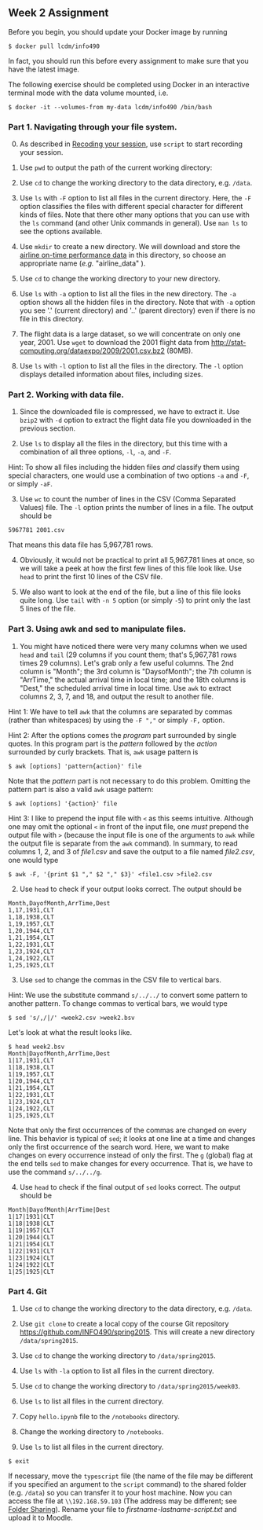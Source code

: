 ## Week 2 Assignment

Before you begin, you should update your Docker image by running

```console
$ docker pull lcdm/info490
```

In fact, you should run this before every assignment to make sure that you have
the latest image.

The following exercise should be completed using Docker in an interactive
terminal mode with the data volume mounted, i.e.

```console
$ docker -it --volumes-from my-data lcdm/info490 /bin/bash
```

### Part 1. Navigating through your file system.

0. As described in [Recoding your session](script.md), use `script` to start recording your session. 

1. Use `pwd` to output the path of the current working directory:

1. Use `cd` to change the working directory to the data directory, e.g. `/data`.

2. Use `ls` with `-F` option to list all files in the current directory. Here, the `-F` option classifies the files with different special character for different kinds of files. Note that there other many options that you can use with the `ls` command (and other Unix commands in general). Use `man ls` to see the options available.

3. Use `mkdir` to create a new directory. We will download and store the [airline on-time performance data](http://stat-computing.org/dataexpo/2009/the-data.html) in this directory, so choose an appropriate name (_e.g._ "airline_data" ).

4. Use `cd` to change the working directory to your new directory.

5. Use `ls` with `-a` option to list all the files in the new directory.  The `-a` option shows all the hidden files in the directory. Note that with `-a` option you see '.' (current directory) and '..' (parent directory) even if there is no file in this directory.

6. The flight data is a large dataset, so we will concentrate on only one year, 2001. Use `wget` to download the 2001 flight data from http://stat-computing.org/dataexpo/2009/2001.csv.bz2 (80MB).

7. Use `ls` with `-l` option to list all the files in the directory. The `-l` option displays detailed information about files, including sizes.

### Part 2. Working with data file.

1. Since the downloaded file is compressed, we have to extract it. Use `bzip2` with `-d` option to extract the flight data file you downloaded in the previous section.

2. Use `ls` to display all the files in the directory, but this time with a combination of all three options, `-l`, `-a`, and `-F`.

 Hint: To show all files including the hidden files _and_ classify them using special characters, one would use a combination of two options `-a` and `-F`, or simply `-aF`.

3. Use `wc` to count the number of lines in the CSV (Comma Separated Values) file. The `-l` option prints the number of lines in a file. The output should be

 ```console
 5967781 2001.csv
 ```
 That means this data file has 5,967,781 rows.

4. Obviously, it would not be practical to print all 5,967,781 lines at once, so we will take a peek at how the first few lines of this file look like.  Use `head` to print the first 10 lines of the CSV file.

5. We also want to look at the end of the file, but a line of this file looks quite long. Use `tail` with `-n 5` option (or simply `-5`) to print only the last 5 lines of the file.

### Part 3. Using awk and sed to manipulate files.

1. You might have noticed there were very many columns when we used `head` and `tail` (29 columns if you count them; that's 5,967,781 rows times 29 columns). Let's grab only a few useful columns. The 2nd column is "Month"; the 3rd column is "DaysofMonth"; the 7th column is "ArrTime," the actual arrival time in local time; and the 18th columns is "Dest," the scheduled arrival time in local time. Use `awk` to extract columns 2, 3, 7, and 18, and output the result to another file.

 Hint 1: We have to tell `awk` that the columns are separated by commas (rather than whitespaces) by using the `-F ","` or simply `-F,` option. 

 Hint 2: After the options comes the _program_ part surrounded by single quotes. In this program part is the _pattern_ followed by the _action_ surrounded by curly brackets. That is, `awk` usage pattern is

 ```console
 $ awk [options] 'pattern{action}' file
 ```

 Note that the _pattern_ part is not necessary to do this problem.  Omitting the pattern part is also a valid `awk` usage pattern:

 ```console
 $ awk [options] '{action}' file
 ```
 Hint 3: I like to prepend the input file with `<` as this seems intuitive.  Although one may omit the optional `<` in front of the input file, one _must_ prepend the output file with `>` (because the input file is one of the arguments to `awk` while the output file is separate from the `awk` command).  In summary, to read columns 1, 2, and 3 of _file1.csv_ and save the output to a file named _file2.csv_, one would type

 ```console
 $ awk -F, '{print $1 "," $2 "," $3}' <file1.csv >file2.csv
 ```

2.  Use `head` to check if your output looks correct.  The output should be

 ```console
 Month,DayofMonth,ArrTime,Dest
 1,17,1931,CLT
 1,18,1938,CLT
 1,19,1957,CLT
 1,20,1944,CLT
 1,21,1954,CLT
 1,22,1931,CLT
 1,23,1924,CLT
 1,24,1922,CLT
 1,25,1925,CLT
 ```

3.  Use `sed` to change the commas in the CSV file to vertical bars.

 Hint: We use the substitute command `s/../../` to convert some pattern to another pattern.  To change commas to vertical bars, we would type

 ```console
 $ sed 's/,/|/' <week2.csv >week2.bsv
 ```

 Let's look at what the result looks like.

 ```console
 $ head week2.bsv
 Month|DayofMonth,ArrTime,Dest
 1|17,1931,CLT
 1|18,1938,CLT
 1|19,1957,CLT
 1|20,1944,CLT
 1|21,1954,CLT
 1|22,1931,CLT
 1|23,1924,CLT
 1|24,1922,CLT
 1|25,1925,CLT
 ```

 Note that only the first occurrences of the commas are changed on every line.  This behavior is typical of `sed`; it looks at one line at a time and changes only the first occurrence of the search word.  Here, we want to make changes on every occurrence instead of only the first.  The `g` (global) flag at the end tells `sed` to make changes for every occurrence.  That is, we have to use the command `s/../../g`.  
 
4. Use `head` to check if the final output of `sed` looks correct.  The output should be

 ```console
 Month|DayofMonth|ArrTime|Dest
 1|17|1931|CLT
 1|18|1938|CLT
 1|19|1957|CLT
 1|20|1944|CLT
 1|21|1954|CLT
 1|22|1931|CLT
 1|23|1924|CLT
 1|24|1922|CLT
 1|25|1925|CLT
 ```

### Part 4. Git

1. Use `cd` to change the working directory to the data directory, e.g. `/data`.

2. Use `git clone` to create a local copy of the course Git repository https://github.com/INFO490/spring2015. This will create a new directory `/data/spring2015`.

3. Use `cd` to change the working directory to `/data/spring2015`.

4. Use `ls` with `-la` option to list all files in the current directory.

5. Use `cd` to change the working directory to `/data/spring2015/week03`.

6. Use `ls` to list all files in the current directory.

7. Copy `hello.ipynb` file to the `/notebooks` directory.

8. Change the working directory to `/notebooks`.

9. Use `ls` to list all files in the current directory.

```console
$ exit
```

If necessary, move the `typescript` file (the name of the file may be different
if you specified an argument to the `script` command) to the shared folder
(e.g. `/data`) so you can transfer it to your host machine. Now you can access
the file at `\\192.168.59.103` (The address may be different; see [Folder
Sharing](../week00/docker_foler_sharing.md)). Rename your file to _firstname-lastname-script.txt_ and upload it to Moodle.
